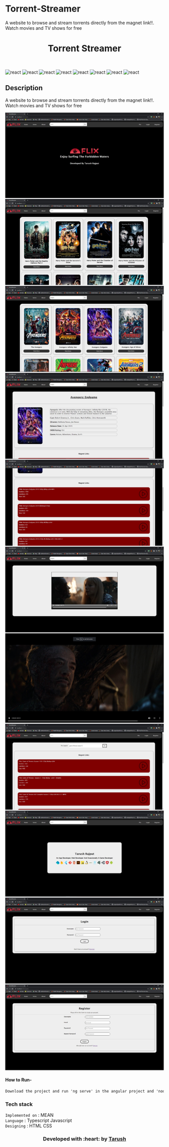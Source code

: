# Torrent-Streamer
A website to browse and stream torrents directly from the magnet link!!. Watch movies and TV shows for free

</p>
<h1 align = 'center'>Torrent Streamer</h1>
<br>

<img src="https://www.vectorlogo.zone/logos/angular/angular-icon.svg" alt="react" width="40" height="40"/> <img src="https://www.vectorlogo.zone/logos/mongodb/mongodb-icon.svg" alt="react" width="40" height="40"/> <img src="https://www.vectorlogo.zone/logos/nodejs/nodejs-icon.svg" alt="react" width="40" height="40"/> <img src="https://www.vectorlogo.zone/logos/expressjs/expressjs-icon.svg" alt="react" width="40" height="40"/> <img src="https://www.vectorlogo.zone/logos/typescriptlang/typescriptlang-icon.svg" alt="react" width="40" height="40"/> <img src="https://www.vectorlogo.zone/logos/javascript/javascript-icon.svg" alt="react" width="40" height="40"/> <img src="https://www.vectorlogo.zone/logos/w3_html5/w3_html5-icon.svg" alt="react" width="40" height="40"/> <img src="https://devicons.github.io/devicon/devicon.git/icons/css3/css3-original-wordmark.svg" alt="react" width="40" height="40"/>
</p>

## Description ##
<p>
A website to browse and stream torrents directly from the magnet link!!. Watch movies and TV shows for free
</p>



<img src="https://github.com/tarush-r/Torrent-Streamer/blob/master/Screenshots/home.jpg">
<img src="https://github.com/tarush-r/Torrent-Streamer/blob/master/Screenshots/cards.jpg">
<img src="https://github.com/tarush-r/Torrent-Streamer/blob/master/Screenshots/cards2.jpg">
<img src="https://github.com/tarush-r/Torrent-Streamer/blob/master/Screenshots/detail.jpg">
<img src="https://github.com/tarush-r/Torrent-Streamer/blob/master/Screenshots/detail2.jpg">
<img src="https://github.com/tarush-r/Torrent-Streamer/blob/master/Screenshots/player.jpg">
<img src="https://github.com/tarush-r/Torrent-Streamer/blob/master/Screenshots/fullscreen.jpg">
<img src="https://github.com/tarush-r/Torrent-Streamer/blob/master/Screenshots/pro.jpg">
<img src="https://github.com/tarush-r/Torrent-Streamer/blob/master/Screenshots/about.jpg">
<img src="https://github.com/tarush-r/Torrent-Streamer/blob/master/Screenshots/login.jpg">
<img src="https://github.com/tarush-r/Torrent-Streamer/blob/master/Screenshots/register.jpg">


<br>

#### How to Run- 

```html
Download the project and run 'ng serve' in the angular project and 'node index.js' in the node project
```

###             Tech stack
`Implemented on` : MEAN  <br>
`Language` : Typescript Javascript <br>
`Designing` : HTML CSS  <br>

<h3 align="center"><b>Developed with :heart: by <a href="https://github.com/tarush-r">Tarush</a></b></h1>

